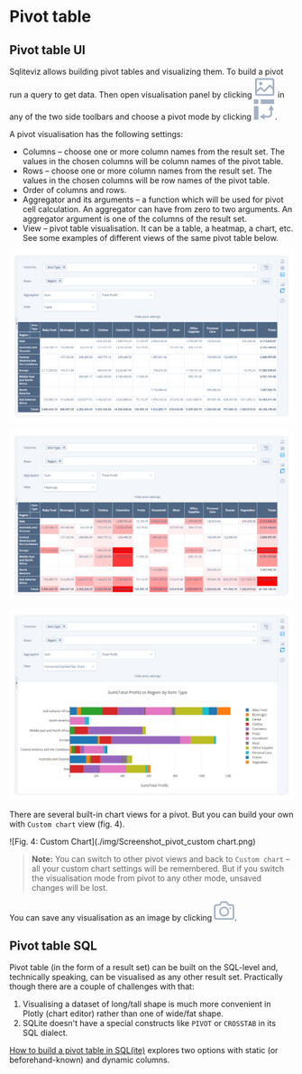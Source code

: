 # Pivot table

## Pivot table UI

Sqliteviz allows building pivot tables and visualizing them. To build a pivot
run a query to get data. Then open visualisation panel by clicking ![](./img/visualisation.svg)
in any of the two side toolbars and choose a pivot mode by clicking ![](./img/pivot.svg).

A pivot visualisation has the following settings:

- Columns – choose one or more column names from the result set. The values in
  the chosen columns will be column names of the pivot table.
- Rows – choose one or more column names from the result set. The values in the
  chosen columns will be row names of the pivot table.
- Order of columns and rows.
- Aggregator and its arguments – a function which will be used for pivot cell
  calculation. An aggregator can have from zero to two arguments. An aggregator
  argument is one of the columns of the result set.
- View – pivot table visualisation. It can be a table, a heatmap, a chart,
  etc. See some examples of different views of the same pivot table below.

![Fig. 1: Table](./img/Screenshot_pivot_table.png)

![Fig. 2: Heatmap](./img/Screenshot_pivot_heatmap.png)

![Fig. 3: Horizontal Stacked Bar Chart](./img/Screenshot_pivot_barchart.png)

There are several built-in chart views for a pivot. But you can build your own
with `Custom chart` view (fig. 4).

![Fig. 4: Custom Chart](./img/Screenshot_pivot_custom chart.png)

> **Note:**  You can switch to other pivot views and back to `Custom chart` –
> all your custom chart settings will be remembered. But if you switch the
> visualisation mode from pivot to any other mode, unsaved changes will be lost.

You can save any visualisation as an image by clicking ![](./img/camera.svg).

## Pivot table SQL

Pivot table (in the form of a result set) can be built on the SQL-level and,
technically speaking, can be visualised as any other result set. Practically
though there are a couple of challenges with that:

1. Visualising a dataset of long/tall shape is much more convenient in Plotly
   (chart editor) rather than one of wide/fat shape.
2. SQLite doesn't have a special constructs like `PIVOT` or `CROSSTAB` in
   its SQL dialect.

[How to build a pivot table in SQL(ite)][1] explores two options with static
(or beforehand-known) and dynamic columns.

[1]: How-to-build-a-pivot-table-in-SQLite
